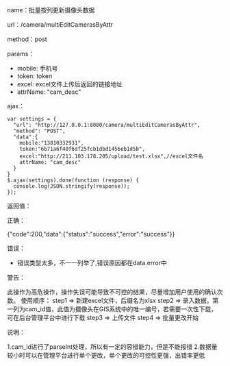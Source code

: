 name：批量按列更新摄像头数据

url：/camera/multiEditCamerasByAttr

method：post

params：

* mobile: 手机号
* token: token
* excel: excel文件上传后返回的链接地址
* attrName: "cam_desc"

ajax：

```
var settings = {
  "url": "http://127.0.0.1:8080/camera/multiEditCamerasByAttr",
  "method": "POST",
  "data":{
    mobile:"13810332931",
    token:"6b71a6f40f6df25fcb1dbd1456eb1d5b",
    excel:"http://211.103.178.205/upload/test.xlsx",//excel文件名
    attrName: "cam_desc"
  }
}
$.ajax(settings).done(function (response) {
  console.log(JSON.stringify(response));
});
```


返回值：

正确：

{"code":200,"data":{"status":"success","error":"success"}}

错误：

* 错误类型太多，不一一列举了,错误原因都在data.error中


警告：

此操作为高危操作，操作失误可能导致不可控的结果，尽量增加用户使用的确认次数。
使用顺序：
step1 => 新建excel文件，后缀名为xlsx
step2 => 录入数据，第一列为cam_id值，此值为摄像头在GIS系统中的唯一编号，若需要一次性下载，可在后台管理平台中进行下载
step3 => 上传文件
step4 => 批量更改开始

说明：

1.cam_id进行了parseInt处理，所以有一定的容错能力，但是不能报错
2.数据量较小时可以在管理平台进行单个更改，单个更改的可控性更强，出错率更低



